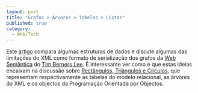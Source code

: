 ```yaml
---
layout: post
title: "Grafos > Árvores > Tabelas > Listas"
published: true
category:
  - Web/Tech
---
```


Este [artigo] compara algumas estruturas de dados e discute algumas das
limitações do XML como formato de serialização dos grafos da [Web
Semântica] do [Tim Berners Lee]. É interessante ver como é que estas
ideias encaixam na discussão sobre [Rectângulos, Triângulos e Círculos],
que representam respectivamente as tabelas do modelo relacional, as
árvores do XML e os objectos da Programação Orientada por Objectos.

  [artigo]: http://www.xulplanet.com/ndeakin/article/133/
  [Web Semântica]: http://infomesh.net/2001/swintro/
  [Tim Berners Lee]: http://www.sciam.com/article.cfm?articleID=00048144-10D2-1C70-84A9809EC588EF21
  [Rectângulos, Triângulos e Círculos]: http://www.cl.cam.ac.uk/~gmb/Papers/vanilla-xml2003.html
